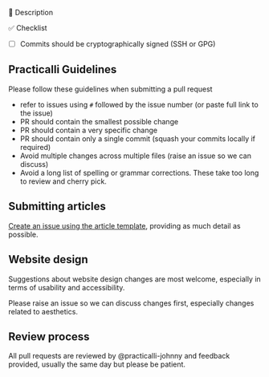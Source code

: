 :memo: Description


:white_check_mark: Checklist

- [ ] Commits should be cryptographically signed (SSH or GPG)


## Practicalli Guidelines

Please follow these guidelines when submitting a pull request

- refer to issues using `#` followed by the issue number (or paste full link to the issue)
- PR should contain the smallest possible change
- PR should contain a very specific change
- PR should contain only a single commit (squash your commits locally if required)
- Avoid multiple changes across multiple files (raise an issue so we can discuss)
- Avoid a long list of spelling or grammar corrections.  These take too long to review and cherry pick.

## Submitting articles

[Create an issue using the article template](https://github.com/practicalli/blog-content/issues/new?assignees=&labels=article&template=article.md&title=Suggested+article+title),
providing as much detail as possible.

## Website design

Suggestions about website design changes are most welcome, especially in terms of usability and accessibility.

Please raise an issue so we can discuss changes first, especially changes related to aesthetics.

## Review process

All pull requests are reviewed by @practicalli-johnny and feedback provided, usually the same day but please be patient.
